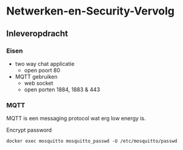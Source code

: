 # Netwerken-en-Security-Vervolg
## Inleveropdracht 
### Eisen
- two way chat applicatie
    * open poort 80
- MQTT gebruiken
    * web socket
    * open porten 1884, 1883 & 443

### MQTT
MQTT is een messaging protocol wat erg low energy is.

Encrypt password
```
docker exec mosquitto mosquitto_passwd -U /etc/mosquitto/passwd
```
